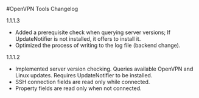 #OpenVPN Tools Changelog

1.1.1.3
  - Added a prerequisite check when querying server versions; If UpdateNotifier is not installed, it offers to install it.
  - Optimized the process of writing to the log file (backend change).

1.1.1.2
  - Implemented server version checking. Queries available OpenVPN and Linux updates. Requires UpdateNotifier to be installed.
  - SSH connection fields are read only while connected.
  - Property fields are read only when not connected.
